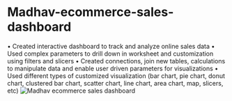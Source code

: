 # Madhav-ecommerce-sales-dashboard

• Created interactive dashboard to track and analyze online sales data
• Used complex parameters to drill down in worksheet and customization using filters and slicers
• Created connections, join new tables, calculations to manipulate data and enable user driven parameters for visualizations
• Used different types of customized visualization (bar chart, pie chart, donut chart, clustered bar chart, scatter chart, line chart, area chart, map, slicers, etc)
![Madhav ecommerce sales dashboard](https://github.com/VaibhavDesale1/Madhav-ecommerce-sales-dashboard/assets/110741245/8b5c2c6d-7ecd-44de-b9b2-deb65f58ff28)
